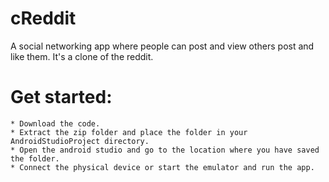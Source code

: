 # cReddit
A social networking app where people can post and view others post and like them. It's a clone of the reddit.

# Get started:
	* Download the code.
	* Extract the zip folder and place the folder in your AndroidStudioProject directory.
	* Open the android studio and go to the location where you have saved the folder.
	* Connect the physical device or start the emulator and run the app.
